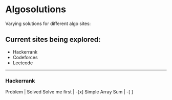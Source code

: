 # Algosolutions
Varying solutions for different algo sites:

## Current sites being explored:
* Hackerrank
* Codeforces
* Leetcode

***

### Hackerrank
Problem | Solved
Solve me first  | -[x]
Simple Array Sum | -[ ]
